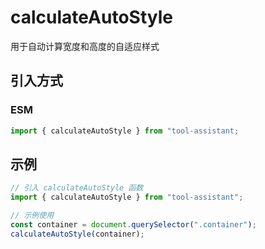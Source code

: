# calculateAutoStyle

用于自动计算宽度和高度的自适应样式

## 引入方式

<!-- ### CJS

```javascript
const { calculateAutoStyle } = require("tool-assistant");
``` -->

### ESM

```javascript
import { calculateAutoStyle } from "tool-assistant;
```

## 示例

```javascript
// 引入 calculateAutoStyle 函数
import { calculateAutoStyle } from "tool-assistant";

// 示例使用
const container = document.querySelector(".container");
calculateAutoStyle(container);
```
